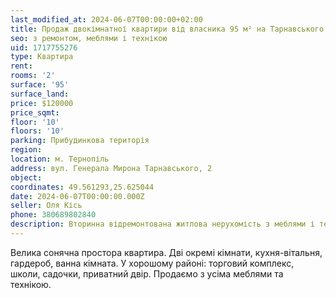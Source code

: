 ```yaml
---
last_modified_at: 2024-06-07T00:00:00+02:00
title: Продаж двокімнатної квартири від власника 95 м² на Тарнавського
seo: з ремонтом, меблями і технікою
uid: 1717755276
type: Квартира
rent:
rooms: '2'
surface: '95'
surface_land:
price: $120000
price_sqmt:
floor: '10'
floors: '10'
parking: Прибудинкова територія
region:
location: м. Тернопіль
address: вул. Генерала Мирона Тарнавського, 2
object:
coordinates: 49.561293,25.625044
date: 2024-06-07T00:00:00.000Z
seller: Оля Кісь
phone: 380689802840
description: Вторинна відремонтована житлова нерухомість з меблями і технікю, житло придатне і готове для проживання
---
```


Велика сонячна простора квартира. Дві окремі кімнати, кухня-вітальня, гардероб, ванна кімната. У хорошому районі: торговий комплекс, школи, садочки, приватний двір. Продаємо з усіма меблями та технікою.
